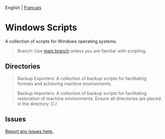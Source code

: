 

English | [Francais](./README-FR.md)

# Windows Scripts

A collection of scripts for Windows operating systems.

> Branch: Use [main branch](https://github.com/z3eeK/Windows-Scripts/tree/main) unless you are familiar with scripting.


## Directories

> Backup Exporters: A collection of backup scripts for facilitating formats and achieving machine environments.

> Backup Importers: A collection of backup scripts for facilitating restoration of machine environments. Ensure all directories are placed in the directory: C:/


## Issues

[Report any issues here.](https://github.com/z3eeK/Windows-Scripts/issues)
